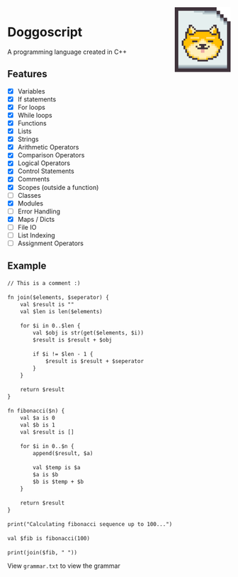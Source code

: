 <img align="right" width="25%" src="res/Doggoscript-logo.png" />

# Doggoscript
<p>A programming language created in C++</p>

## Features
- [x] Variables
- [x] If statements
- [x] For loops
- [x] While loops
- [x] Functions
- [x] Lists
- [x] Strings
- [x] Arithmetic Operators
- [x] Comparison Operators
- [x] Logical Operators
- [x] Control Statements
- [x] Comments
- [X] Scopes (outside a function)
- [ ] Classes
- [X] Modules
- [ ] Error Handling
- [X] Maps / Dicts
- [ ] File IO
- [ ] List Indexing
- [ ] Assignment Operators

## Example

```
// This is a comment :)

fn join($elements, $seperator) {
    val $result is ""
    val $len is len($elements)

    for $i in 0..$len {
        val $obj is str(get($elements, $i))
        $result is $result + $obj

        if $i != $len - 1 {
            $result is $result + $seperator
        }
    }

    return $result
}

fn fibonacci($n) {
    val $a is 0
    val $b is 1
    val $result is []

    for $i in 0..$n {
        append($result, $a)

        val $temp is $a
        $a is $b
        $b is $temp + $b
    }

    return $result
}

print("Calculating fibonacci sequence up to 100...")

val $fib is fibonacci(100)

print(join($fib, " "))
```

View `grammar.txt` to view the grammar
